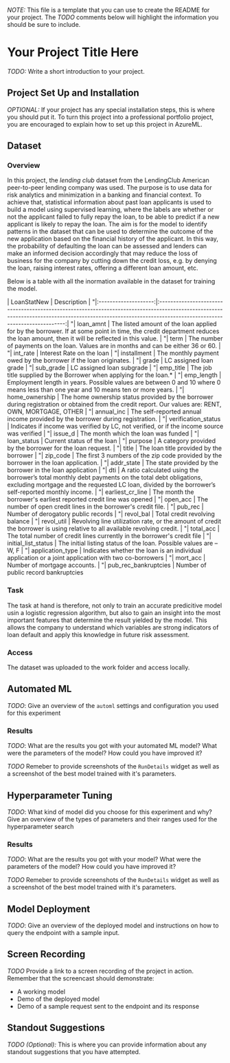 *NOTE:* This file is a template that you can use to create the README for your project. The *TODO* comments below will highlight the information you should be sure to include.

# Your Project Title Here

*TODO:* Write a short introduction to your project.

## Project Set Up and Installation
*OPTIONAL:* If your project has any special installation steps, this is where you should put it. To turn this project into a professional portfolio project, you are encouraged to explain how to set up this project in AzureML.

## Dataset

### Overview

In this project, the *lending club* dataset from the LendingClub American peer-to-peer lending company was used. The purpose is to use data for risk analytics and minimization in a banking and financial context. To achieve that, statistical information about past loan applicants is used to build a model using supervised learning, where the labels are whether or not the applicant failed to fully repay the loan, to be able to predict if a new applicant is likely to repay the loan. The aim is for the model to identify patterns in the dataset that can be used to determine the outcome of the new application based on the financial history of the applicant. In this way, the probability of defaulting the loan can be assessed and lenders can make an informed decision accordingly that may reduce the loss of business for the company by cutting down the credit loss, e.g. by denying the loan, raising interest rates, offering a different loan amount, etc.

Below is a table with all the inormation available in the dataset for training the model.
        
   |      LoanStatNew     | Description                                                                                               |
   "|:--------------------:|:--------------------------------------------------------------------------------------------------------------------------------------------------------------------------------------------------------:|
   "| loan_amnt            | The listed amount of the loan applied for by the borrower. If at some point in time, the credit department reduces the loan amount, then it will be reflected in this value.                             |
   "| term                 | The number of payments on the loan. Values are in months and can be either 36 or 60.                                                                                                                     |
   "| int_rate             | Interest Rate on the loan                                                                                                                                                                                |
   "| installment          | The monthly payment owed by the borrower if the loan originates.                                                                                                                                         |
   "| grade                | LC assigned loan grade                                                                                                                                                                                   |
   "| sub_grade            | LC assigned loan subgrade                                                                                                                                                                                |
   "| emp_title            | The job title supplied by the Borrower when applying for the loan.*                                                                                                                                      |
   "| emp_length           | Employment length in years. Possible values are between 0 and 10 where 0 means less than one year and 10 means ten or more years.                                                                        |
   "| home_ownership       | The home ownership status provided by the borrower during registration or obtained from the credit report. Our values are: RENT, OWN, MORTGAGE, OTHER                                                    |
   "| annual_inc           | The self-reported annual income provided by the borrower during registration.                                                                                                                            |
   "| verification_status  | Indicates if income was verified by LC, not verified, or if the income source was verified                                                                                                               |
   "| issue_d              | The month which the loan was funded                                                                                                                                                                      |
   "| loan_status          | Current status of the loan                                                                                                                                                                               |
   "| purpose              | A category provided by the borrower for the loan request.                                                                                                                                                |
   "| title                | The loan title provided by the borrower                                                                                                                                                                  |
   "| zip_code             | The first 3 numbers of the zip code provided by the borrower in the loan application.                                                                                                                    |
   "| addr_state           | The state provided by the borrower in the loan application                                                                                                                                               |
   "| dti                  | A ratio calculated using the borrower’s total monthly debt payments on the total debt obligations, excluding mortgage and the requested LC loan, divided by the borrower’s self-reported monthly income. |
   "| earliest_cr_line     | The month the borrower's earliest reported credit line was opened                                                                                                                                        |
   "| open_acc             | The number of open credit lines in the borrower's credit file.                                                                                                                                           |
   "| pub_rec              | Number of derogatory public records                                                                                                                                                                      |
   "| revol_bal            | Total credit revolving balance                                                                                                                                                                           |
   "| revol_util           | Revolving line utilization rate, or the amount of credit the borrower is using relative to all available revolving credit.                                                                               |
   "| total_acc            | The total number of credit lines currently in the borrower's credit file                                                                                                                                 |
   "| initial_list_status  | The initial listing status of the loan. Possible values are – W, F                                                                                                                                       |
   "| application_type     | Indicates whether the loan is an individual application or a joint application with two co-borrowers                                                                                                     |
   "| mort_acc             | Number of mortgage accounts.                                                                                                                                                                             |
   "| pub_rec_bankruptcies | Number of public record bankruptcies   

### Task
The task at hand is therefore, not only to train an accurate predicitive model usin a logistic regression algorithm, but also to gain an insight into the most important features that determine the result yielded by the model. This allows the company to understand which variables are strong indicators of loan default and apply this knowledge in future risk assessment.

### Access
The dataset was uploaded to the work folder and access locally.
## Automated ML
*TODO*: Give an overview of the `automl` settings and configuration you used for this experiment

### Results
*TODO*: What are the results you got with your automated ML model? What were the parameters of the model? How could you have improved it?

*TODO* Remeber to provide screenshots of the `RunDetails` widget as well as a screenshot of the best model trained with it's parameters.

## Hyperparameter Tuning
*TODO*: What kind of model did you choose for this experiment and why? Give an overview of the types of parameters and their ranges used for the hyperparameter search


### Results
*TODO*: What are the results you got with your model? What were the parameters of the model? How could you have improved it?

*TODO* Remeber to provide screenshots of the `RunDetails` widget as well as a screenshot of the best model trained with it's parameters.

## Model Deployment
*TODO*: Give an overview of the deployed model and instructions on how to query the endpoint with a sample input.

## Screen Recording
*TODO* Provide a link to a screen recording of the project in action. Remember that the screencast should demonstrate:
- A working model
- Demo of the deployed  model
- Demo of a sample request sent to the endpoint and its response

## Standout Suggestions
*TODO (Optional):* This is where you can provide information about any standout suggestions that you have attempted.
